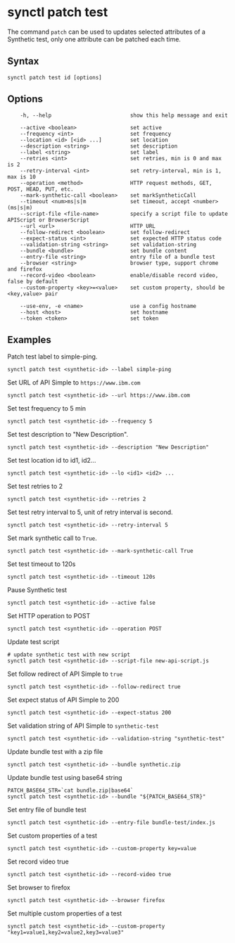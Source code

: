 # synctl patch test
The command `patch` can be used to updates selected attributes of a Synthetic test, only one attribute can be patched each time.

## Syntax
```
synctl patch test id [options]
```

## Options
```
    -h, --help                         show this help message and exit

    --active <boolean>                 set active
    --frequency <int>                  set frequency
    --location <id> [<id> ...]         set location
    --description <string>             set description
    --label <string>                   set label
    --retries <int>                    set retries, min is 0 and max is 2
    --retry-interval <int>             set retry-interval, min is 1, max is 10
    --operation <method>               HTTP request methods, GET, POST, HEAD, PUT, etc.
    --mark-synthetic-call <boolean>    set markSyntheticCall
    --timeout <num>ms|s|m              set timeout, accept <number>(ms|s|m)
    --script-file <file-name>          specify a script file to update APIScript or BrowserScript
    --url <url>                        HTTP URL
    --follow-redirect <boolean>        set follow-redirect
    --expect-status <int>              set expected HTTP status code
    --validation-string <string>       set validation-string
    --bundle <bundle>                  set bundle content
    --entry-file <string>              entry file of a bundle test
    --browser <string>                 browser type, support chrome and firefox
    --record-video <boolean>           enable/disable record video, false by default          
    --custom-property <key>=<value>    set custom property, should be <key,value> pair

    --use-env, -e <name>               use a config hostname
    --host <host>                      set hostname
    --token <token>                    set token
```

## Examples

Patch test label to simple-ping.
```
synctl patch test <synthetic-id> --label simple-ping
```

Set URL of API Simple to `https://www.ibm.com`
```
synctl patch test <synthetic-id> --url https://www.ibm.com
```

Set test frequency to 5 min
```
synctl patch test <synthetic-id> --frequency 5
```

Set test description to "New Description".
```
synctl patch test <synthetic-id> --description "New Description"
```

Set test location id to id1, id2...
```
synctl patch test <synthetic-id> --lo <id1> <id2> ...
```

Set test retries to 2
```
synctl patch test <synthetic-id> --retries 2
```

Set test retry interval to 5, unit of retry interval is second.
```
synctl patch test <synthetic-id> --retry-interval 5
```

Set mark synthetic call to `True`.
```
synctl patch test <synthetic-id> --mark-synthetic-call True
```

Set test timeout to 120s
```
synctl patch test <synthetic-id> --timeout 120s
```

Pause Synthetic test
```
synctl patch test <synthetic-id> --active false
```

Set HTTP operation to POST
```
synctl patch test <synthetic-id> --operation POST
```

Update test script
```
# update synthetic test with new script
synctl patch test <synthetic-id> --script-file new-api-script.js
```

Set follow redirect of API Simple to `true`
```
synctl patch test <synthetic-id> --follow-redirect true
```

Set expect status of API Simple to 200
```
synctl patch test <synthetic-id> --expect-status 200
```

Set validation string of API Simple to `synthetic-test`
```
synctl patch test <synthetic-id> --validation-string "synthetic-test"
```

Update bundle test with a zip file
```
synctl patch test <synthetic-id> --bundle synthetic.zip
```

Update bundle test using base64 string
```
PATCH_BASE64_STR=`cat bundle.zip|base64`
synctl patch test <synthetic-id> --bundle "${PATCH_BASE64_STR}"
```

Set entry file of bundle test
```
synctl patch test <synthetic-id> --entry-file bundle-test/index.js
```

Set custom properties of a test
```
synctl patch test <synthetic-id> --custom-property key=value
```

Set record video true
```
synctl patch test <synthetic-id> --record-video true
```

Set browser to firefox
```
synctl patch test <synthetic-id> --browser firefox
```

Set multiple custom properties of a test
```
synctl patch test <synthetic-id> --custom-property "key1=value1,key2=value2,key3=value3"
```
